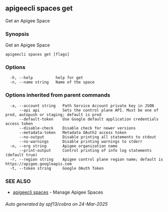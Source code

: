 ## apigeecli spaces get

Get an Apigee Space

### Synopsis

Get an Apigee Space

```
apigeecli spaces get [flags]
```

### Options

```
  -h, --help          help for get
  -n, --name string   Name of the space
```

### Options inherited from parent commands

```
  -a, --account string   Path Service Account private key in JSON
      --api api          Sets the control plane API. Must be one of prod, autopush or staging; default is prod
      --default-token    Use Google default application credentials access token
      --disable-check    Disable check for newer versions
      --metadata-token   Metadata OAuth2 access token
      --no-output        Disable printing all statements to stdout
      --no-warnings      Disable printing warnings to stderr
  -o, --org string       Apigee organization name
      --print-output     Control printing of info log statements (default true)
  -r, --region string    Apigee control plane region name; default is https://apigee.googleapis.com
  -t, --token string     Google OAuth Token
```

### SEE ALSO

* [apigeecli spaces](apigeecli_spaces.md)	 - Manage Apigee Spaces

###### Auto generated by spf13/cobra on 24-Mar-2025

